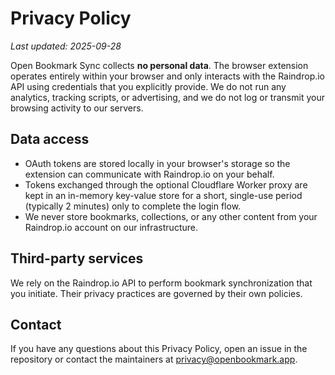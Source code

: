 # Privacy Policy

_Last updated: 2025-09-28_

Open Bookmark Sync collects **no personal data**. The browser extension operates entirely within your browser and only interacts with the Raindrop.io API using credentials that you explicitly provide. We do not run any analytics, tracking scripts, or advertising, and we do not log or transmit your browsing activity to our servers.

## Data access
- OAuth tokens are stored locally in your browser's storage so the extension can communicate with Raindrop.io on your behalf.
- Tokens exchanged through the optional Cloudflare Worker proxy are kept in an in-memory key-value store for a short, single-use period (typically 2 minutes) only to complete the login flow.
- We never store bookmarks, collections, or any other content from your Raindrop.io account on our infrastructure.

## Third-party services
We rely on the Raindrop.io API to perform bookmark synchronization that you initiate. Their privacy practices are governed by their own policies.

## Contact
If you have any questions about this Privacy Policy, open an issue in the repository or contact the maintainers at privacy@openbookmark.app.
